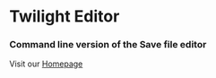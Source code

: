 # Twilight Editor
### Command line version of the Save file editor
Visit our [Homepage](https://editor.tpspeed.run/)
